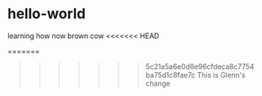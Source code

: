 # hello-world
learning
how now brown cow
<<<<<<< HEAD

=======
>>>>>>> 5c21a5a6e0d8e96cfdeca8c7754ba75d1c8fae7c
This is Glenn's change

